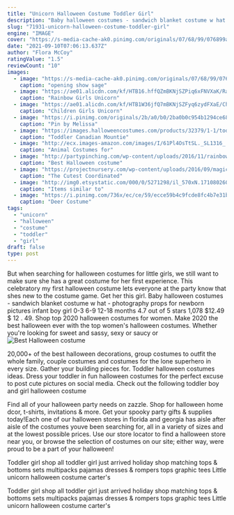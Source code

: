 ```yaml
---
title: "Unicorn Halloween Costume Toddler Girl"
description: "Baby halloween costumes - sandwich blanket costume w hat - photography props for newborn pictures infant boy girl 0-3 6-9 12-18 months 4.7 out of 5 stars 1,014 $10.99 $ 10 . 99"
slug: "71931-unicorn-halloween-costume-toddler-girl"
engine: "IMAGE"
cover: "https://s-media-cache-ak0.pinimg.com/originals/07/68/99/076899a0a2ba0a0e5fe9f0e440ef917a.jpg"
date: "2021-09-10T07:06:13.637Z"
author: "Flora McCoy"
ratingValue: "1.5"
reviewCount: "10"
images:
  - image: "https://s-media-cache-ak0.pinimg.com/originals/07/68/99/076899a0a2ba0a0e5fe9f0e440ef917a.jpg"
    caption: "opening show sage"
  - image: "https://ae01.alicdn.com/kf/HTB16.hffQZmBKNjSZPiq6xFNVXaK/Rainbow-Girls-Unicorn-Tutu-Dress-Fancy-Pony-Unicorn-Costume-for-Kids-Princess-Dress-Christmas-Halloween-Girl.jpg_640x640.jpg"
    caption: "Rainbow Girls Unicorn"
  - image: "https://ae01.alicdn.com/kf/HTB1W36jfQ7mBKNjSZFyq6zydFXaE/Children-Girls-Unicorn-Tutu-Dress-Rainbow-Princess-Kids-Birthday-Party-Dress-Girls-Christmas-Halloween-Pony-Cosplay.jpg"
    caption: "Children Girls Unicorn"
  - image: "https://i.pinimg.com/originals/2b/a0/b0/2ba0b0c954b1294ce68e6692a48ee03d.jpg"
    caption: "Pin by Melissa"
  - image: "https://images.halloweencostumes.com/products/32379/1-1/toddler-canadian-mountie-costume.jpg"
    caption: "Toddler Canadian Mountie"
  - image: "http://ecx.images-amazon.com/images/I/61Pl4OsTtSL._SL1316_.jpg"
    caption: "Animal Costumes for"
  - image: "http://partypinching.com/wp-content/uploads/2016/11/rainbowkayleycox-2.jpg"
    caption: "Best Halloween costume"
  - image: "https://projectnursery.com/wp-content/uploads/2016/09/magicianwhiterabbit.png"
    caption: "The Cutest Coordinated"
  - image: "http://img0.etsystatic.com/000/0/5271298/il_570xN.171080260.jpg"
    caption: "Items similar to"
  - image: "https://i.pinimg.com/736x/ec/ce/59/ecce59b4c9fcde8fc4b7e31b27ff4631.jpg"
    caption: "Deer Costume"
tags:
  - "unicorn"
  - "halloween"
  - "costume"
  - "toddler"
  - "girl"
draft: false
type: post
---
```


But when searching for halloween costumes for little girls, we still want to make sure she has a great costume for her first experience. This celebratory my first halloween costume lets everyone at the party know that shes new to the costume game. Get her this girl. Baby halloween costumes - sandwich blanket costume w hat - photography props for newborn pictures infant boy girl 0-3 6-9 12-18 months 4.7 out of 5 stars 1,078 $12.49 $ 12 . 49. Shop top 2020 halloween costumes for women. Make 2020 the best halloween ever with the top women's halloween costumes. Whether you're looking for sweet and sassy, sexy or saucy or
![Best Halloween costume](http://partypinching.com/wp-content/uploads/2016/11/rainbowkayleycox-2.jpg "Best Halloween costume")

20,000+ of the best halloween decorations, group costumes to outfit the whole family, couple costumes and costumes for the lone superhero in every size. Gather your building pieces for. Toddler halloween costumes ideas. Dress your toddler in fun halloween costumes for the perfect excuse to post cute pictures on social media. Check out the following toddler boy and girl halloween costume
<!--inArticleAds-->

<!--galleryOne-->

Find all of your halloween party needs on zazzle. Shop for halloween home dcor, t-shirts, invitations & more. Get your spooky party gifts & supplies today!Each one of our halloween stores in florida and georgia has aisle after aisle of the costumes youve been searching for, all in a variety of sizes and at the lowest possible prices. Use our store locator to find a halloween store near you, or browse the selection of costumes on our site; either way, were proud to be a part of your halloween!
<!--inArticleAds-->

<!--galleryTwo-->

Toddler girl shop all toddler girl just arrived holiday shop matching tops & bottoms sets multipacks pajamas dresses & rompers tops graphic tees  Little unicorn halloween costume carter's
<!--galleryThree-->

Toddler girl shop all toddler girl just arrived holiday shop matching tops & bottoms sets multipacks pajamas dresses & rompers tops graphic tees  Little unicorn halloween costume carter's